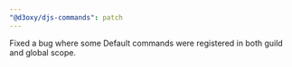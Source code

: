 ```yaml
---
"@d3oxy/djs-commands": patch
---
```


Fixed a bug where some Default commands were registered in both guild and global scope.

